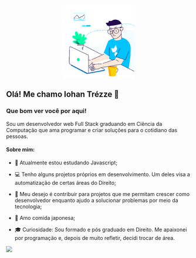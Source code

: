 <div id="header" align="center">
  <img src="work.gif" width="200"/>
</div>


## Olá! Me chamo Iohan Trézze 👋

### Que bom ver você por aqui!






Sou um desenvolvedor web Full Stack graduando em Ciência da Computação que ama programar e criar soluções para o cotidiano das pessoas.


#### Sobre mim:

- 🚀 Atualmente estou estudando Javascript;

- 💻 Tenho alguns projetos próprios em desenvolvimento. Um deles visa a automatização de certas áreas do Direito;

- 🏢 Meu desejo é contribuir para projetos que me permitam crescer como desenvolvedor enquanto ajudo a solucionar problemas por meio da tecnologia;

- 🍣  Amo comida japonesa;

- 🎓 Curiosidade: Sou formado e pós graduado em Direito. Me apaixonei por programação e, depois de muito refletir, decidi trocar de área.



<img height="180em" src="https://github-readme-stats.vercel.app/api?username=TrezzeIohan&show_icons=true&hide_border=true&&count_private=true&include_all_commits=true" />



<!--
**TrezzeIohan/TrezzeIohan** is a ✨ _special_ ✨ repository because its `README.md` (this file) appears on your GitHub profile.

Here are some ideas to get you started:


- 🤔 I’m looking for help with ...
- 💬 Ask me about ...
- 📫 How to reach me: ...
- 😄 Pronouns: ...
- ⚡ Fun fact: ...
-->
